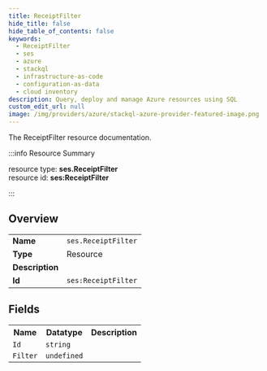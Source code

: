 ```yaml
---
title: ReceiptFilter
hide_title: false
hide_table_of_contents: false
keywords:
  - ReceiptFilter
  - ses
  - azure
  - stackql
  - infrastructure-as-code
  - configuration-as-data
  - cloud inventory
description: Query, deploy and manage Azure resources using SQL
custom_edit_url: null
image: /img/providers/azure/stackql-azure-provider-featured-image.png
---
```

The ReceiptFilter resource documentation.

:::info Resource Summary

<div class="row">
<div class="providerDocColumn">
<span>resource type:&nbsp;<b>ses.ReceiptFilter</b></span><br />
<span>resource id:&nbsp;<b>ses:ReceiptFilter</b></span><br />
</div>
</div>

:::

## Overview
<table><tbody>
<tr><td><b>Name</b></td><td><code>ses.ReceiptFilter</code></td></tr>
<tr><td><b>Type</b></td><td>Resource</td></tr>
<tr><td><b>Description</b></td><td></td></tr>
<tr><td><b>Id</b></td><td><code>ses:ReceiptFilter</code></td></tr>
</tbody></table>

## Fields
<table><tbody>
<tr><th>Name</th><th>Datatype</th><th>Description</th></tr>
<tr><td><code>Id</code></td><td><code>string</code></td><td></td></tr><tr><td><code>Filter</code></td><td><code>undefined</code></td><td></td></tr>
</tbody></table>